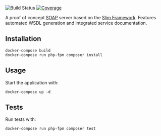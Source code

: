 ![Build Status][build-badge]
[![Coverage][coverage-badge]][coverage-url]

[build-badge]: https://github.com/pawel-slowik/slim-soap-server/workflows/tests/badge.svg
[coverage-badge]: https://codecov.io/gh/pawel-slowik/slim-soap-server/branch/master/graph/badge.svg
[coverage-url]: https://codecov.io/gh/pawel-slowik/slim-soap-server

A proof of concept [SOAP](https://en.wikipedia.org/wiki/SOAP) server based on
the [Slim Framework](http://www.slimframework.com/). Features automated WSDL
generation and integrated service documentation.

## Installation

	docker-compose build
	docker-compose run php-fpm composer install

## Usage

Start the application with:

	docker-compose up -d

## Tests

Run tests with:

	docker-compose run php-fpm composer test
